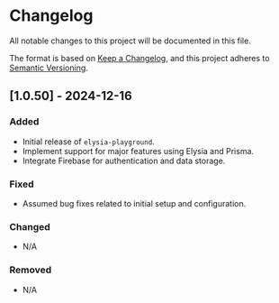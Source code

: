 # Changelog

All notable changes to this project will be documented in this file.

The format is based on [Keep a Changelog](https://keepachangelog.com/en/1.0.0/), and this project adheres to [Semantic Versioning](https://semver.org/spec/v2.0.0.html).

## [1.0.50] - 2024-12-16
### Added
- Initial release of `elysia-playground`.
- Implement support for major features using Elysia and Prisma.
- Integrate Firebase for authentication and data storage.

### Fixed
- Assumed bug fixes related to initial setup and configuration.

### Changed
- N/A

### Removed
- N/A

